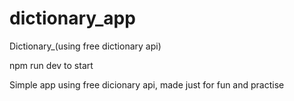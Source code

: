 # dictionary_app
Dictionary_(using free dictionary api)

npm run dev to start 

Simple app using free dicionary api, made just for fun and practise
